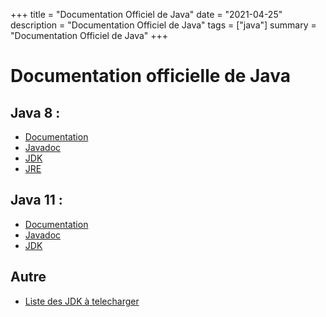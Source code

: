 +++
title = "Documentation Officiel de Java"
date = "2021-04-25"
description = "Documentation Officiel de Java"
tags = ["java"]
summary = "Documentation Officiel de Java"
+++

# Documentation officielle de Java

## Java 8 :
* [Documentation](https://docs.oracle.com/javase/8/)
* [Javadoc](https://docs.oracle.com/javase/8/docs/api/)
* [JDK](https://www.oracle.com/java/technologies/javase/javase-jdk8-downloads.html)
* [JRE](https://www.oracle.com/java/technologies/javase-server-jre8-downloads.html)

## Java 11 :
* [Documentation](https://docs.oracle.com/en/java/javase/11/)
* [Javadoc](https://docs.oracle.com/en/java/javase/11/docs/api/index.html)
* [JDK](https://www.oracle.com/java/technologies/javase-jdk11-downloads.html)

## Autre
* [Liste des JDK à telecharger](https://www.oracle.com/java/technologies/javase-downloads.html)
